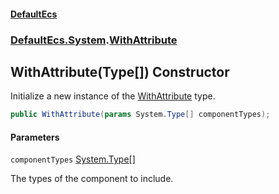 #### [DefaultEcs](DefaultEcs.md 'DefaultEcs')
### [DefaultEcs.System](DefaultEcs.md#DefaultEcs.System 'DefaultEcs.System').[WithAttribute](WithAttribute.md 'DefaultEcs.System.WithAttribute')

## WithAttribute(Type[]) Constructor

Initialize a new instance of the [WithAttribute](WithAttribute.md 'DefaultEcs.System.WithAttribute') type.

```csharp
public WithAttribute(params System.Type[] componentTypes);
```
#### Parameters

<a name='DefaultEcs.System.WithAttribute.WithAttribute(System.Type[]).componentTypes'></a>

`componentTypes` [System.Type](https://docs.microsoft.com/en-us/dotnet/api/System.Type 'System.Type')[[]](https://docs.microsoft.com/en-us/dotnet/api/System.Array 'System.Array')

The types of the component to include.